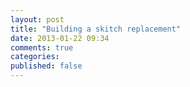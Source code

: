 ```yaml
---
layout: post
title: "Building a skitch replacement"
date: 2013-01-22 09:34
comments: true
categories:
published: false
---
```

